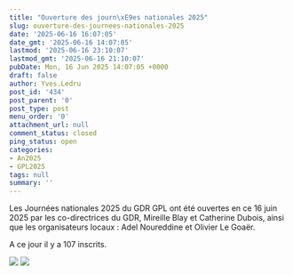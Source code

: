 ```yaml
---
title: "Ouverture des journ\xE9es nationales 2025"
slug: ouverture-des-journees-nationales-2025
date: '2025-06-16 16:07:05'
date_gmt: '2025-06-16 14:07:05'
lastmod: '2025-06-16 23:10:07'
lastmod_gmt: '2025-06-16 21:10:07'
pubDate: Mon, 16 Jun 2025 14:07:05 +0000
draft: false
author: Yves.Ledru
post_id: '434'
post_parent: '0'
post_type: post
menu_order: '0'
attachment_url: null
comment_status: closed
ping_status: open
categories:
- An2025
- GPL2025
tags: null
summary: ''
---
```


Les Journées nationales 2025 du GDR GPL ont été ouvertes en ce 16 juin 2025 par les co-directrices du GDR, Mireille Blay et Catherine Dubois, ainsi que les organisateurs locaux : Adel Noureddine et Olivier Le Goaër.

A ce jour il y a 107 inscrits.

![](https://gdr-gpl.cnrs.fr/wp-content/uploads/2025/06/GPL25_ouverture1.jpg) ![](https://gdr-gpl.cnrs.fr/wp-content/uploads/2025/06/GPL65_Ouverture2.jpg)
